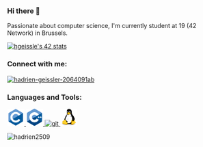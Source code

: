 ### Hi there 👋

Passionate about computer science, I'm currently student at 19 (42 Network) in Brussels.

[![hgeissle's 42 stats](https://badge42.vercel.app/api/v2/cll6ds30g004608l9ojc913f9/stats?cursusId=21&coalitionId=52)](https://github.com/JaeSeoKim/badge42)

<h3 align="left">Connect with me:</h3>
<p align="left">
<a href="https://www.linkedin.com/in/hadrien-geissler-2064091ab/" target="blank"><img align="center" src="https://raw.githubusercontent.com/rahuldkjain/github-profile-readme-generator/master/src/images/icons/Social/linked-in-alt.svg" alt="hadrien-geissler-2064091ab" height="30" width="40" /></a>
</p>

<h3 align="left">Languages and Tools:</h3>
<p align="left"> <a href="https://www.cprogramming.com/" target="_blank" rel="noreferrer"> <img src="https://raw.githubusercontent.com/devicons/devicon/master/icons/c/c-original.svg" alt="c" width="40" height="40"/> </a> <a href="https://www.w3schools.com/cpp/" target="_blank" rel="noreferrer"> <img src="https://raw.githubusercontent.com/devicons/devicon/master/icons/cplusplus/cplusplus-original.svg" alt="cplusplus" width="40" height="40"/> </a> <a href="https://git-scm.com/" target="_blank" rel="noreferrer"> <img src="https://www.vectorlogo.zone/logos/git-scm/git-scm-icon.svg" alt="git" width="40" height="40"/> </a> <a href="https://www.linux.org/" target="_blank" rel="noreferrer"> <img src="https://raw.githubusercontent.com/devicons/devicon/master/icons/linux/linux-original.svg" alt="linux" width="40" height="40"/> </a> </p>

<p align="left">
  <img src="https://github-readme-stats.vercel.app/api/top-langs?username=hadrien2509&show_icons=true&locale=en&layout=compact&theme=github_dark" alt="hadrien2509" />
</p>
